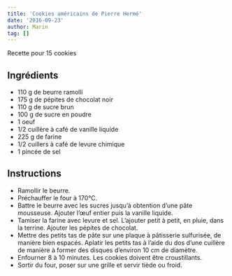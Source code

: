 ```yaml
---
title: 'Cookies américains de Pierre Hermé'
date: '2016-09-23'
author: Marin
tag: []
---
```

Recette pour 15 cookies

## Ingrédients
- 110 g de beurre ramolli
- 175 g de pépites de chocolat noir
- 110 g de sucre brun
- 100 g de sucre en poudre
- 1 oeuf
- 1/2 cuillère à café de vanille liquide
- 225 g de farine
- 1/2 cuillers à café de levure chimique
- 1 pincée de sel

## Instructions
- Ramollir le beurre.
- Préchauffer le four à 170°C.
- Battre le beurre avec les sucres jusqu’à obtention d’une pâte mousseuse. Ajouter l’œuf entier puis la vanille liquide.
- Tamiser la farine avec levure et sel. L’ajouter petit à petit, en pluie, dans la terrine. Ajouter les pépites de chocolat.
- Mettre des petits tas de pâte sur une plaque à pâtisserie sulfurisée, de manière bien espacés. Aplatir les petits tas à l’aide du dos d’une cuillère de manière à former des disques d’environ 10 cm de diamètre.
- Enfourner 8 à 10 minutes. Les cookies doivent être croustillants.
- Sortir du four, poser sur une grille et servir tiède ou froid.

